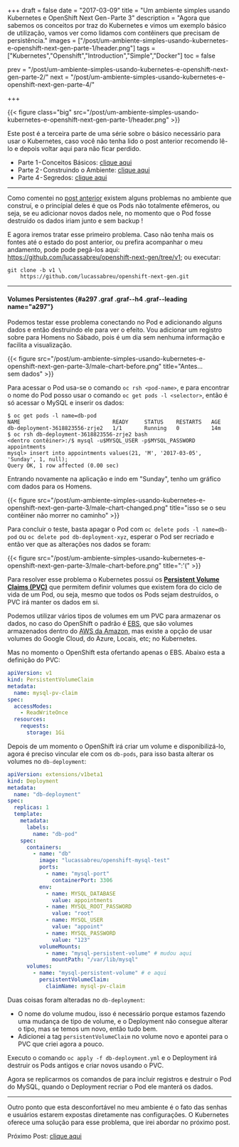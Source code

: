 +++
draft = false
date = "2017-03-09"
title = "Um ambiente simples usando Kubernetes e OpenShift Next Gen - Parte 3"
description = "Agora que sabemos os conceitos por traz do Kubernetes e vimos um exemplo básico de utilização, vamos ver como lidamos com contêiners que precisam de persistência."
images = ["/post/um-ambiente-simples-usando-kubernetes-e-openshift-next-gen-parte-1/header.png"]
tags = ["Kubernetes","Openshift","Introduction","Simple","Docker"]
toc = false

prev = "/post/um-ambiente-simples-usando-kubernetes-e-openshift-next-gen-parte-2/"
next = "/post/um-ambiente-simples-usando-kubernetes-e-openshift-next-gen-parte-4/"

+++

<!--more-->

{{< figure class="big" src="/post/um-ambiente-simples-usando-kubernetes-e-openshift-next-gen-parte-1/header.png" >}}

Este post é a terceira parte de uma série sobre o básico necessário para
usar o Kubernetes, caso você não tenha lido o post anterior recomendo
lê-lo e depois voltar aqui para não ficar perdido.

-   Parte 1 - Conceitos Básicos: [clique aqui](/post/um-ambiente-simples-usando-kubernetes-e-openshift-next-gen-parte-1)
-   Parte 2 - Construindo o Ambiente: [clique aqui](/post/um-ambiente-simples-usando-kubernetes-e-openshift-next-gen-parte-2)
-   Parte 4 - Segredos: [clique aqui](/post/um-ambiente-simples-usando-kubernetes-e-openshift-next-gen-parte-4)

* * *

Como comentei no [post anterior](/post/um-ambiente-simples-usando-kubernetes-e-openshift-next-gen-parte-2) existem alguns problemas no ambiente que construí, e o princípial deles é que os Pods não totalmente efêmeros, ou seja, se eu adicionar novos dados nele, no momento que o Pod fosse destruído os dados iriam junto e sem backup !

E agora iremos tratar esse primeiro problema. Caso não tenha mais os fontes até o estado do post anterior, ou prefira acompanhar o meu andamento, pode pode pegá-los aqui: <https://github.com/lucassabreu/openshift-next-gen/tree/v1>; ou executar:

```shell
git clone -b v1 \
    https://github.com/lucassabreu/openshift-next-gen.git
```

* * *

#### Volumes Persistentes {#a297 .graf .graf--h4 .graf--leading name="a297"}

Podemos testar esse problema conectando no Pod e adicionando alguns dados e então destruindo ele para ver o efeito. Vou adicionar um registro sobre para Homens no Sábado, pois é um dia sem nenhuma informação e facilita a visualização.

{{< figure src="/post/um-ambiente-simples-usando-kubernetes-e-openshift-next-gen-parte-3/male-chart-before.png"
        title="Antes... sem dados" >}}

Para acessar o Pod usa-se o comando `oc rsh <pod-name>`, e para encontrar o nome do Pod posso usar o comando `oc get pods -l <selector>`, então é só acessar o MySQL e inserir os dados:

```shell
$ oc get pods -l name=db-pod
NAME                             READY     STATUS    RESTARTS   AGE
db-deployment-3618823556-zrje2   1/1       Running   0          14m
$ oc rsh db-deployment-3618823556-zrje2 bash
<dentro contêiner>:/$ mysql -u$MYSQL_USER -p$MYSQL_PASSWORD appointments
mysql> insert into appointments values(21, 'M', '2017-03-05', 'Sunday', 1, null);
Query OK, 1 row affected (0.00 sec)
```

Entrando novamente na aplicação e indo em "Sunday", tenho um gráfico com dados para os Homens.

{{< figure src="/post/um-ambiente-simples-usando-kubernetes-e-openshift-next-gen-parte-3/male-chart-changed.png"
        title="isso se o seu contêiner não morrer no caminho" >}}

Para concluir o teste, basta apagar o Pod com `oc delete pods -l name=db-pod` ou `oc delete pod db-deployment-xyz`, esperar o Pod ser recriado e então ver que as alterações nos dados se foram:

{{< figure src="/post/um-ambiente-simples-usando-kubernetes-e-openshift-next-gen-parte-3/male-chart-before.png"
        title=":'(" >}}

Para resolver esse problema o Kubernetes possui os [**Persistent Volume Claims (PVC)**](https://kubernetes.io/docs/user-guide/persistent-volumes/) que permitem definir volumes que existem fora do ciclo de vida de um Pod, ou seja, mesmo que todos os Pods sejam destruídos, o PVC irá manter os dados em si.

Podemos utilizar vários tipos de volumes em um PVC para armazenar os dados, no caso do OpenShift o padrão é [EBS](https://kubernetes.io/docs/user-guide/persistent-volumes/#aws), que são volumes armazenados dentro do [AWS da Amazon](https://aws.amazon.com/), mas existe a opção de usar volumes do Google Cloud, do Azure, Locais, etc; no Kubernetes.

Mas no momento o OpenShift esta ofertando apenas o EBS. Abaixo esta a definição do PVC:

```yaml
apiVersion: v1
kind: PersistentVolumeClaim
metadata:
  name: mysql-pv-claim
spec:
  accessModes:
    - ReadWriteOnce
  resources:
    requests:
      storage: 1Gi
```

Depois de um momento o OpenShift irá criar um volume e disponibilizá-lo, agora é preciso vincular ele com os `db-pods`, para isso basta alterar os volumes no `db-deployment`:

```yaml
apiVersion: extensions/v1beta1
kind: Deployment
metadata:
  name: "db-deployment"
spec:
  replicas: 1
  template:
    metadata:
      labels:
        name: "db-pod"
    spec:
      containers:
        - name: "db"
          image: "lucassabreu/openshift-mysql-test"
          ports:
            - name: "mysql-port"
              containerPort: 3306
          env:
            - name: MYSQL_DATABASE
              value: appointments
            - name: MYSQL_ROOT_PASSWORD
              value: "root"
            - name: MYSQL_USER
              value: "appoint"
            - name: MYSQL_PASSWORD
              value: "123"
          volumeMounts:
            - name: "mysql-persistent-volume" # mudou aqui
              mountPath: "/var/lib/mysql"
      volumes:
        - name: "mysql-persistent-volume" # e aqui
          persistentVolumeClaim:
            claimName: mysql-pv-claim
```

Duas coisas foram alteradas no `db-deployment`:

-   O nome do volume mudou, isso é necessário porque estamos fazendo uma mudança de tipo de volume, e o Deployment não consegue alterar o tipo, mas se temos um novo, então tudo bem.
-   Adicionei a tag `persistentVolumeClaim` no volume novo e apontei para o PVC que criei agora a pouco.

Executo o comando `oc apply -f db-deployment.yml` e o Deployment irá destruir os Pods antigos e criar novos usando o PVC.

Agora se replicarmos os comandos de para incluir registros e destruir o Pod do MySQL, quando o Deployment recriar o Pod ele manterá os dados.

* * *

Outro ponto que esta desconfortável no meu ambiente é o fato das senhas e usuários estarem expostas diretamente nas configurações. O Kubernetes oferece uma solução para esse problema, que irei abordar no próximo post.

Próximo Post: [clique aqui](/post/um-ambiente-usando-kubernetes-e-openshift-parte-4/)
